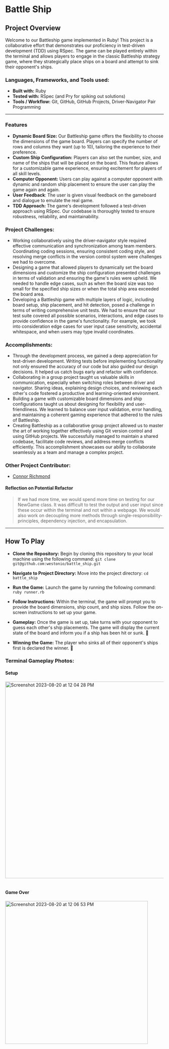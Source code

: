 # Battle Ship

## Project Overview 
Welcome to our Battleship game implemented in Ruby! This project is a collaborative effort that demonstrates our proficiency in test-driven development (TDD) using RSpec. The game can be played entirely within the terminal and allows players to engage in the classic Battleship strategy game, where they strategically place ships on a board and attempt to sink their opponent's ships.

### Languages, Frameworks, and Tools used:
- **Built with:** Ruby
- **Tested with:** RSpec (and Pry for spiking out solutions)
- **Tools / Workflow:** Git, GitHub, GitHub Projects, Driver-Navigator Pair Programming
---
### Features
- **Dynamic Board Size:** Our Battleship game offers the flexibility to choose the dimensions of the game board. Players can specify the number of rows and columns they want (up to 10), tailoring the experience to their preference.
- **Custom Ship Configuration:** Players can also set the number, size, and name of the ships that will be placed on the board. This feature allows for a customizable game experience, ensuring excitement for players of all skill levels.
- **Computer Opponent:** Users can play against a computer opponent with dynamic and random ship placement to ensure the user can play the game again and again.
- **User Feedback**: The user is given visual feedback on the gameboard and dialogue to emulate the real game.
- **TDD Approach:** The game's development followed a test-driven approach using RSpec. Our codebase is thoroughly tested to ensure robustness, reliability, and maintainability.

### Project Challenges:
- Working collaboratively using the driver-navigator style required effective communication and synchronization among team members. Coordinating coding sessions, ensuring consistent coding style, and resolving merge conflicts in the version control system were challenges we had to overcome.
- Designing a game that allowed players to dynamically set the board dimensions and customize the ship configuration presented challenges in terms of validation and ensuring the game's rules were upheld. We needed to handle edge cases, such as when the board size was too small for the specified ship sizes or when the total ship area exceeded the board area.
- Developing a Battleship game with multiple layers of logic, including board setup, ship placement, and hit detection, posed a challenge in terms of writing comprehensive unit tests. We had to ensure that our test suite covered all possible scenarios, interactions, and edge cases to provide confidence in the game's functionality. For example, we took into consideration edge cases for user input case sensitivity, accidental whitespace, and when users may type invalid coordinates.

### Accomplishments:
- Through the development process, we gained a deep appreciation for test-driven development. Writing tests before implementing functionality not only ensured the accuracy of our code but also guided our design decisions. It helped us catch bugs early and refactor with confidence.
- Collaborating in a group project taught us valuable skills in communication, especially when switching roles between driver and navigator. Sharing ideas, explaining design choices, and reviewing each other's code fostered a productive and learning-oriented environment.
- Building a game with customizable board dimensions and ship configurations taught us about designing for flexibility and user-friendliness. We learned to balance user input validation, error handling, and maintaining a coherent gaming experience that adhered to the rules of Battleship.
- Creating Battleship as a collaborative group project allowed us to master the art of working together effectively using Git version control and using GitHub projects. We successfully managed to maintain a shared codebase, facilitate code reviews, and address merge conflicts efficiently. This accomplishment showcases our ability to collaborate seamlessly as a team and manage a complex project.

### Other Project Contributor: 
- [Connor Richmond](https://github.com/ConnorRichmond)

#### Reflection on Potential Refactor
> If we had more time, we would spend more time on testing for our NewGame class. It was difficult to test the output and user input since these occur within the terminal and not within a webpage. We would also work on decoupling more methods through single-responsibility-principles, dependency injection, and encapsulation.
---
## How To Play
- **Clone the Repository:** Begin by cloning this repository to your local machine using the following command:
`git clone git@github.com:westonio/battle_ship.git`

- **Navigate to Project Directory:** Move into the project directory:
`cd battle_ship`

- **Run the Game:** Launch the game by running the following command:
`ruby runner.rb`

- **Follow Instructions:** Within the terminal, the game will prompt you to provide the board dimensions, ship count, and ship sizes. Follow the on-screen instructions to set up your game.

- **Gameplay:** Once the game is set up, take turns with your opponent to guess each other's ship placements. The game will display the current state of the board and inform you if a ship has been hit or sunk. 👾
  
- **Winning the Game:** The player who sinks all of their opponent's ships first is declared the winner. 🎉

### Terminal Gameplay Photos:
#### Setup <br/>
<img width="623" alt="Screenshot 2023-08-20 at 12 04 28 PM" src="https://github.com/westonio/battle_ship/assets/117330008/35218125-daec-43b3-b17b-705ae863d563">
<br/><br/>

#### Game Over <br/>
<img width="453" alt="Screenshot 2023-08-20 at 12 06 53 PM" src="https://github.com/westonio/battle_ship/assets/117330008/c343e9de-fa1d-4460-91ec-1113cd76a9da">


